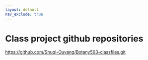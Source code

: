 ```yaml
---
layout: default
nav_exclude: true
---
```


# Class project github repositories

https://github.com/Shuqi-Ouyang/Botany563-classfiles.git